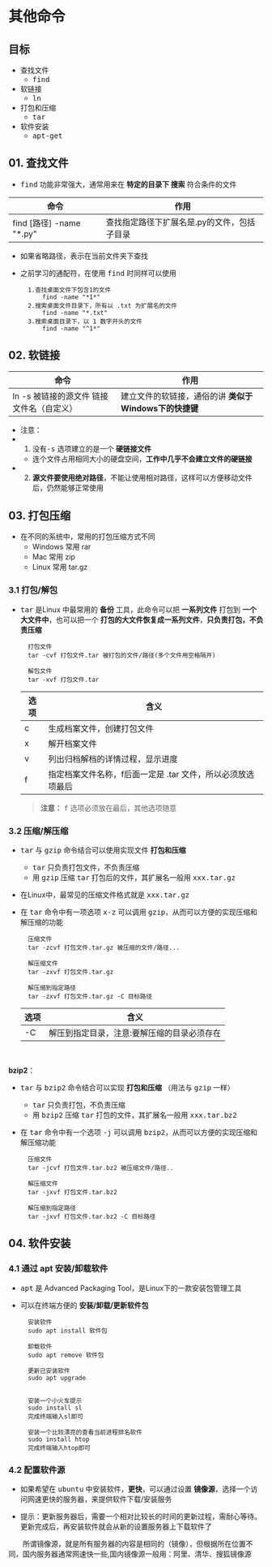 # 其他命令

## 目标

* 查找文件
  * <kbd>find</kbd>
* 软链接
  * <kbd>ln</kbd>
* 打包和压缩
  * <kbd>tar</kbd>
* 软件安装
  * <kbd>apt-get</kbd>

## 01. 查找文件

* <kbd>find</kbd> 功能非常强大，通常用来在 **特定的目录下 搜索** 符合条件的文件

|命令|作用
|-|-
|find [路径] -name "*.py"|查找指定路径下扩展名是.py的文件，包括子目录

* 如果省略路径，表示在当前文件夹下查找
* 之前学习的通配符，在使用 <kbd>find</kbd> 时同样可以使用

        1.查找桌面文件下包含1的文件
            find -name "*1*"
        2.搜索桌面文件目录下，所有以 .txt 为扩展名的文件
            find -name "*.txt"
        3.搜索桌面目录下，以 1 数字开头的文件
            find -name "^1*"

## 02. 软链接

|命令|作用
|-|-
|ln -s 被链接的源文件 链接文件名（自定义）|建立文件的软链接，通俗的讲 **类似于 Windows下的快捷键**

* 注意：
* 1. 没有<kbd>-s</kbd> 选项建立的是一个 **硬链接文件**
  * 连个文件占用相同大小的硬盘空间，**工作中几乎不会建立文件的硬链接**
* 2. **源文件要使用绝对路径**，不能让使用相对路径，这样可以方便移动文件后，仍然能够正常使用

## 03. 打包压缩

* 在不同的系统中，常用的打包压缩方式不同
  * Windows 常用 rar
  * Mac 常用 zip
  * Linux 常用 tar.gz

### 3.1 打包/解包

* <kbd>tar</kbd> 是Linux 中最常用的 **备份** 工具，此命令可以把 **一系列文件** 打包到 **一个大文件中**，也可以把一个 **打包的大文件恢复成一系列文件**，**只负责打包，不负责压缩**

        打包文件
        tar -cvf 打包文件.tar 被打包的文件/路径(多个文件用空格隔开)

        解包文件
        tar -xvf 打包文件.tar

    |选项|含义
    |-|-
    |c|生成档案文件，创建打包文件
    |x|解开档案文件
    |v|列出归档解档的详情过程，显示进度
    |f|指定档案文件名称，f后面一定是 .tar 文件，所以必须放选项最后

    > **注意：** <kbd>f</kbd> 选项必须放在最后，其他选项随意

### 3.2 压缩/解压缩

* <kbd>tar</kbd> 与 <kbd>gzip</kbd> 命令结合可以使用实现文件 **打包和压缩**
  * <kbd>tar</kbd> 只负责打包文件，不负责压缩
  * 用 <kbd>gzip</kbd> 压缩 <kbd>tar</kbd> 打包后的文件，其扩展名一般用 <kbd>xxx.tar.gz</kbd>

* 在Linux中，最常见的压缩文件格式就是 <kbd>xxx.tar.gz</kbd>

* 在 <kbd>tar</kbd> 命令中有一项选项 <kbd>x-z</kbd> 可以调用 <kbd>gzip</kbd>，从而可以方便的实现压缩和解压缩的功能

        压缩文件
        tar -zcvf 打包文件.tar.gz 被压缩的文件/路径...

        解压缩文件
        tar -zxvf 打包文件.tar.gz

        解压缩到指定路径
        tar -zxvf 打包文件.tar.gz -C 目标路径

    |选项|含义
    |-|-
    |-C|解压到指定目录，注意:要解压缩的目录必须存在

</br>

**bzip2**：

* <kbd>tar</kbd> 与 <kbd>bzip2</kbd> 命令结合可以实现 **打包和压缩** （用法与 <kbd>gzip</kbd> 一样）
  * <kbd>tar</kbd> 只负责打包，不负责压缩
  * 用 <kbd>bzip2</kbd> 压缩 <kbd>tar</kbd> 打包的文件，其扩展名一般用 <kbd>xxx.tar.bz2</kbd>
* 在 <kbd>tar</kbd> 命令中有一个选项 <kbd>-j</kbd> 可以调用 <kbd>bzip2</kbd>，从而可以方便的实现压缩和解压缩功能

        压缩文件
        tar -jcvf 打包文件.tar.bz2 被压缩文件/路径..

        解压缩文件
        tar -jxvf 打包文件.tar.bz2

        解压缩到指定路径
        tar -jxvf 打包文件.tar.bz2 -C 目标路径

## 04. 软件安装

### 4.1 通过 apt 安装/卸载软件

* <kbd>apt</kbd> 是 Advanced Packaging Tool，是Linux下的一款安装包管理工具
* 可以在终端方便的 **安装/卸载/更新软件包**

        安装软件
        sudo apt install 软件包

        卸载软件
        sudo apt remove 软件包

        更新已安装软件
        sudo apt upgrade


        安装一个小火车提示
        sudo install sl    
        完成终端输入sl即可

        安装一个比较漂亮的查看当前进程排名软件
        sudo install htop
        完成终端输入htop即可

### 4.2 配置软件源

* 如果希望在 <kbd>ubuntu</kbd> 中安装软件，**更快**，可以通过设置 **镜像源**，选择一个访问网速更快的服务器，来提供软件下载/安装服务

* 提示：更新服务器后，需要一个相对比较长的时间的更新过程，需耐心等待。更新完成后，再安装软件就会从新的设置服务器上下载软件了

&emsp;&emsp;所谓镜像源，就是所有服务器的内容是相同的（镜像），但根据所在位置不同，国内服务器通常网速快一些,国内镜像源一般用：阿里、清华、搜狐镜像源
